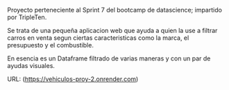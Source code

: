 Proyecto perteneciente al Sprint 7 del bootcamp de datascience; impartido por TripleTen.

Se trata de una pequeña aplicacion web que ayuda a quien la use a filtrar carros en venta segun ciertas caracteristicas como la marca, el presupuesto y el combustible.

En esencia es un Dataframe filtrado de varias maneras y con un par de ayudas visuales.

URL: (https://vehiculos-proy-2.onrender.com)

